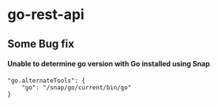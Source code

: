 # go-rest-api





## Some Bug fix

#### Unable to determine go version with Go installed using Snap

```
"go.alternateTools": {
    "go": "/snap/go/current/bin/go"
}
```